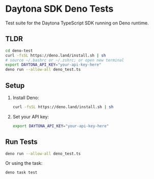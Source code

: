 # Daytona SDK Deno Tests

Test suite for the Daytona TypeScript SDK running on Deno runtime.

## TLDR
```bash
cd deno-test
curl -fsSL https://deno.land/install.sh | sh
# source ~/.bashrc or ~/.zshrc; or open new terminal
export DAYTONA_API_KEY="your-api-key-here"
deno run --allow-all deno_test.ts
```

## Setup

1. Install Deno:

   ```bash
   curl -fsSL https://deno.land/install.sh | sh
   ```

2. Set your API key:
   ```bash
   export DAYTONA_API_KEY="your-api-key-here"
   ```

## Run Tests

```bash
deno run --allow-all deno_test.ts
```

Or using the task:

```bash
deno task test
```
